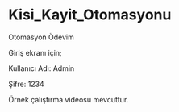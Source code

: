 # Kisi_Kayit_Otomasyonu
Otomasyon Ödevim

Giriş ekranı için;

Kullanıcı Adı: Admin

Şifre: 1234

Örnek çalıştırma videosu mevcuttur.
